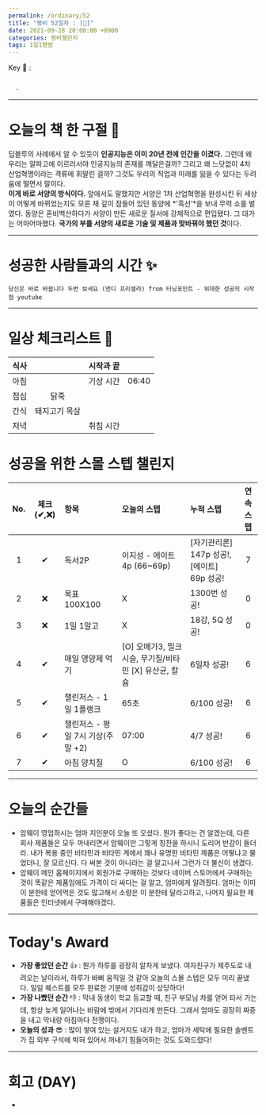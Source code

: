 ```yaml
---
permalink: /ordinary/52
title: "평비 52일차 : [🧳]"
date: 2021-09-28 20:00:00 +0900
categories: 평비챌린지
tags: 1일1평범
---  
```

Key 🔑 : 
```

  - 
```

---
# 오늘의 책 한 구절 📕
딥블루의 사례에서 알 수 있듯이 **인공지능은 이미 20년 전에 인간을 이겼다.** 그런데 왜 우리는 알파고에 이르러서야 인공지능의 존재를 깨달은걸까? 그리고 왜 느닷없이 4차 산업혁명이라는 격류에 휘말린 걸까? 그것도 우리의 직업과 미래를 잃을 수 있다는 두려움에 떨면서 말이다.  
**이게 바로 서양의 방식이다.** 앞에서도 말했지만 서양은 1차 산업혁명을 완성시킨 뒤 세상이 어떻게 바뀌었는지도 모른 채 깊이 잠들어 있던 동양에 *'흑선'*을 보내 무력 쇼를 벌였다. 동양은 혼비백산하다가 서양이 만든 새로운 질서에 강제적으로 편입됐다. 그 대가는 어마어마했다. **국가의 부를 서양의 새로운 기술 및 제품과 맞바꿔야 했던 것**이다.

---
# 성공한 사람들과의 시간 ✨
`당신은 바로 바뀝니다 두번 보세요 (앤디 프리셀라) from 터닝포인트 - 위대한 성공의 시작점 youtube`  

---
# 일상 체크리스트 📃

| 식사 |  | 시작과 끝 |  |
|:----:|:----:|:----:|:----:|
| 아침 |  | 기상 시간 | 06:40 |
| 점심 | 닭죽 |  |  |
| 간식 | 돼지고기 목살 |  |  |
| 저녁 |  | 취침 시간 |  |

# 성공을 위한 스몰 스텝 챌린지

| No. | 체크(✔,❌) | 항목 | 오늘의 스텝 | 누적 스텝 | 연속 스텝 |
|:----:|:----:|:----|:----|:----|:----:|
| 1 | ✔ | 독서2P | 이지성 - 에이트 4p (66~69p) | [자기관리론] 147p 성공!, [에이트] 69p 성공! | 7 |
| 2 | ❌ | 목표 100X100 | X | 1300번 성공! | 0 |
| 3 | ❌ | 1일 1알고 | X | 18강, 5Q 성공! | 0 |
| 4 | ✔ | 매일 영양제 먹기 | [O] 오메가3, 밀크시슬, 무기질/비타민 [X] 유산균, 칼슘 | 6일차 성공! | 6 |
| 5 | ✔ | 챌린저스 - 1일 1플랭크 | 65초 | 6/100 성공! | 6 |
| 6 | ✔ | 챌린저스 - 평일 7시 기상(주말 +2) | 07:00 | 4/7 성공! | 6 |
| 7 | ✔ | 아침 양치질 | O | 6/100 성공! | 6 |

---
# 오늘의 순간들
- 암웨이 영업하시는 엄마 지인분이 오늘 또 오셨다. 뭔가 좋다는 건 알겠는데, 다른 회사 제품들은 모두 까내리면서 암웨이만 그렇게 칭찬을 하시니 도리어 반감이 들더라. 내가 복용 중인 비타민과 비타민 계에서 꽤나 유명한 비타민 제품은 어떻냐고 물었더니, 잘 모르신다. 다 써본 것이 아니라는 걸 알고나서 그런가 더 불신이 생겼다.  
- 암웨이 메인 홈페이지에서 회원가로 구매하는 것보다 네이버 스토어에서 구매하는 것이 똑같은 제품임에도 가격이 더 싸다는 걸 알고, 엄마에게 알려줬다. 엄마는 이미 이 분한테 얻어먹은 것도 많고해서 소량은 이 분한테 달라고하고, 나머지 필요한 제품들은 인터넷에서 구매해야겠다.  

---
# Today's Award
- **가장 좋았던 순간** 👍 : 뭔가 하루를 굉장히 알차게 보냈다. 여자친구가 제주도로 내려오는 날이라서, 하루가 바삐 움직일 것 같아 오늘의 스몰 스텝은 모두 미리 끝냈다. 일일 퀘스트를 모두 완료한 기분에 성취감이 상당하다!  
- **가장 나빴던 순간** 👎 : 막내 동생이 학교 등교할 때, 친구 부모님 차를 얻어 타서 가는데, 항상 늦게 일어나는 바람에 밖에서 기다리게 만든다. 그래서 엄마도 굉장히 짜증을 내고 막내랑 아침마다 전쟁이다.  
- **오늘의 성과** 😎 : 많이 쌓여 있는 설거지도 내가 하고, 엄마가 세탁에 필요한 솔벤트가 집 외부 구석에 박혀 있어서 꺼내기 힘들어하는 것도 도와드렸다!  

---
# 회고 (DAY)
- 
